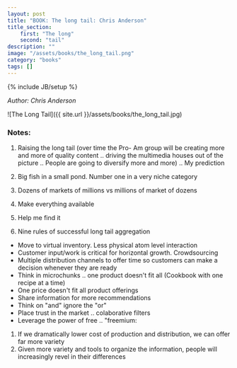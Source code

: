 ```yaml
---
layout: post
title: "BOOK: The long tail: Chris Anderson"
title_section:
    first: "The long"
    second: "tail"
description: ""
image: "/assets/books/the_long_tail.png"
category: "books"
tags: []
---
```

{% include JB/setup %}

*Author: Chris Anderson*

![The Long Tail]({{ site.url }}/assets/books/the_long_tail.jpg)

### Notes:

1. Raising the long tail (over time the Pro- Am group will be creating more and more of quality content .. driving the multimedia houses out of the picture .. People are going to diversify more and more) .. My prediction
1. Big fish in a small pond. Number one in a very niche category
1. Dozens of markets of millions vs millions of market of dozens

1. Make everything available
1. Help me find it

1. Nine rules of successful long tail aggregation
 - Move to virtual inventory. Less physical atom level interaction
 - Customer input/work is critical for horizontal growth. Crowdsourcing
 - Multiple distribution channels to offer time so customers can make a decision whenever they are ready
 - Think in microchunks .. one product doesn't fit all (Cookbook with one recipe at a time)
 - One price doesn't fit all product offerings
 - Share information for more recommendations
 - Think on "and" ignore the "or"
 - Place trust in the market .. colaborative filters
 - Leverage the power of free .. "freemium:

1. If we dramatically lower cost of production and distribution, we can offer far more variety
1. Given more variety and tools to organize the information, people will increasingly revel in their differences

